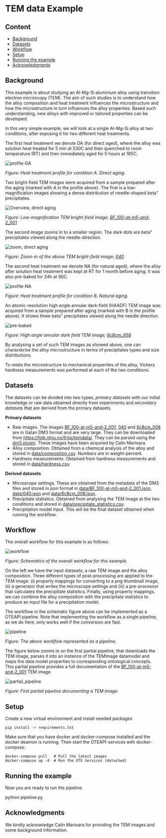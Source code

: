 TEM data Example
================

Content
-------
- [Background](#background)
- [Datasets](#datasets)
- [Workflow](#workflow)
- [Setup](#setup)
- [Running the example](#running-the-example)
- [Acknowledgments](#acknowledgments)


Background
----------
This example is about studying an Al-Mg-Si aluminium alloy using
transition electron microscopy (TEM).  The aim of such studies is to
understand how the alloy composition and heat treatment influences the
microstructure and how the microstructure in turn influences the alloy
properties.  Based such understanding, new alloys with improved or
tailored properties can be developed.

In this very simple example, we will look at a single Al-Mg-Si alloy
at two conditions, after exposing it for two different heat treatments.

The first heat treatment we denote DA (for direct aged), where the
alloy was solution heat treated for 5 min at 530C and then quenched to
room temperature (RT) and then immediately aged for 5 hours at 185C.

![profile-DA](figs/profile-DA.svg)

*Figure: Heat treatment profile for condition A.  Direct aging.*

Two bright-field TEM images were acquired from a sample prepared after
the aging (marked with A in the profile above).  The first is a
low-magnification images showing a dense distribution of needle-shaped
beta" precipitates.

![Overview, direct aging](figs/BF_100-at-m5-and-2_001.png)

*Figure: Low-magnification TEM bright-field image; [BF_100-at-m5-and-2_001]*

The second image zooms in to a smaller region.  The dark dots are
beta" precipitates viewed along the needle-direction.

![zoom, direct aging](figs/040.png)

*Figure: Zoom-in of the above TEM bright-field image; [040]*

The second heat treatment we denote NA (for natural aged), where the
alloy after solution heat treatment was kept at RT for 1 month before
aging.  It was also pre-baked for 24h at 90C.

![profile-NA](figs/profile-NA.svg)

*Figure: Heat treatment profile for condition B.  Natural aging.*

An atomic-resolution high angle annular dark-field (HAADF) TEM image
was acquired from a sample prepared after aging (marked with B in the
profile above).  It shows three beta" precipitates viewed along the
needle direction.

![pre-baked](figs/6c8cm_008.png)

*Figure: High angle annular dark field TEM image; [6c8cm_008]*

By analysing a set of such TEM images as showed above, one can
characterise the alloy microstructure in terms of precipitates types
and size distributions.

To relate the microstructure to mechanical properties of the alloy,
Vickers hardness measurements was performed at each of the two
conditions.


Datasets
--------
The datasets can be divided into two types, *primary datasets* with our
initial knowledge or raw data obtained directly from experiments and
*secondary datasets* that are derived from the primary datasets.

**Primary datasets**
- Raw images.  The images [BF_100-at-m5-and-2_001], [040] and [6c8cm_008]
  are in Gatan DM3 format and are very large.  They can be downloaded from
  https://folk.ntnu.no/friisj/temdata/.  They can be parsed using the
  [dm3 plugin].  These images have been acquired by Calin Marioara.
- Alloy composition.  Obtained from a chemical analysis of the alloy and
  stored in [data/composition.csv].  Numbers are in weight-percent.
- Hardness measurements.  Obtained from hardness measurements and stored
  in [data/hardness.csv].

**Derived datasets**
- Microscope settings. These are obtained from the metadata of the DM3 files
  and stored in json format in [data/BF_100-at-m5-and-2_001.json],
  [data/040.json] and [data/6c8cm_008.json].
- Precipitate statistics.  Obtained from analysing the TEM image at the two
  conditions and stored in [data/precipitate_statistics.csv].
- Precipitation model input.  This will be the final dataset obtained when
  running the workflow.


Workflow
--------
The overall workflow for this example is as follows:

![workflow](figs/workflow.svg)

*Figure: Schematics of the overall workflow for this example.*

On the left we have the input datasets; a raw TEM image and the alloy
composition.  Three different types of post-processing are applied to
the TEM image: (i) property mappings for converting to a png thumbnail
image, (ii) a generator that writes the microscope settings and (iii)
a pre-processor that calculates the precipitate statistics.  Finally,
using property mappings, we can combine the alloy composition with the
precipitate statistics to produce an input file for a precipitation
model.

The workflow in the schematic figure above can be implemented as a
OTEAPI pipeline.  Note that implementing the workflow as a single
pipeline, as we do here, only works well if the conversion are fast.


![pipeline](figs/pipeline.svg)

*Figure: The above workflow represented as a pipeline.*

The figure below zooms in on the first partial pipeline, that
downloads the TEM image, parses it into an instance of the TEMImage
datamodel and maps the data model properties to corresponding
ontological concepts.  This partial pipeline provides a full
documentation of the [BF_100-at-m5-and-2_001] TEM image.

![partial_pipeline](figs/temimage-partial-pipeline.svg)

*Figure: First partial pipeline documenting a TEM image.*


Setup
-----
Create a new virtual environment and install needed packages

    pip install -r requirements.txt

Make sure that you have docker and docker-compose installed and the
docker deamon is running.  Then start the OTEAPI-services with
docker-compose:

    docker-compose pull   # Pull the latest images
    docker-compose up -d  # Run the OTE Services (detached)


Running the example
-------------------
Now you are ready to run the pipeline

   python pipeline.py


Acknowledgments
---------------
We kindly acknowledge Calin Marioara for providing the TEM images and
some background information.



[BF_100-at-m5-and-2_001]: https://folk.ntnu.no/friisj/temdata/BF_100-at-m5-and-2_001.dm3
[040]: https://folk.ntnu.no/friisj/temdata/040.dm3
[6c8cm_008]: https://folk.ntnu.no/friisj/temdata/6c8cm_008.dm3
[oteapi-services]: https://github.com/EMMC-ASBL/oteapi-services

[dm3 plugin]: plugins/dm3.py
[data/composition.csv]: data/composition.csv
[data/precipitate_statistics.csv]: data/precipitate_statistics.csv
[data/hardness.csv]: data/hardness.csv
[data/BF_100-at-m5-and-2_001.json]: data/BF_100-at-m5-and-2_001.json
[data/040.json]: data/040.json
[data/6c8cm_008.json]: data/6c8cm_008.json

